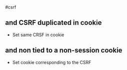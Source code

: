 #csrf

## and CSRF duplicated in cookie
- Set same CRSF in cookie

## and non tied to a non-session cookie
- Set cookie corresponding to the CSRF


